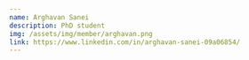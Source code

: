 ```yaml
---
name: Arghavan Sanei
description: PhD student
img: /assets/img/member/arghavan.png
link: https://www.linkedin.com/in/arghavan-sanei-09a06854/
---
```

